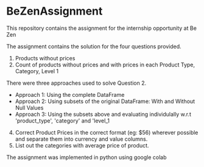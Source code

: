 # BeZenAssignment
This repository contains the assignment for the internship opportunity at Be Zen

The assignment contains the solution for the four questions provided.
1. Products without prices
2. Count of products without prices and with prices in each Product Type, Category, Level 1

There were three approaches used to solve Question 2. 
- Approach 1: Using the complete DataFrame
- Approach 2: Using subsets of the original DataFrame: With and Without Null Values
- Approach 3: Using the subsets above and evaluating individulally w.r.t 'product_type', 'category' and 'level_1

4. Correct Product Prices in the correct format (eg: $56) wherever possible and separate them into currency and value columns.
5. List out the categories with average price of product.

The assignment was implemented in python using google colab
